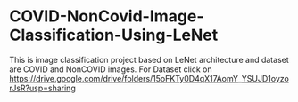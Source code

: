 # COVID-NonCovid-Image-Classification-Using-LeNet
This is image classification project based on LeNet architecture and dataset are COVID and NonCOVID images.
For Dataset click on https://drive.google.com/drive/folders/15oFKTy0D4qX17AomY_YSUJD1oyzorJsR?usp=sharing
